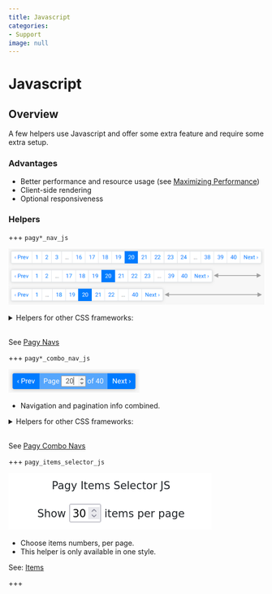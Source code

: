 ```yaml
---
title: Javascript
categories:
- Support
image: null
---
```


# Javascript

## Overview

A few helpers use Javascript and offer some extra feature and require some extra setup.

### Advantages

- Better performance and resource usage (see [Maximizing Performance](/docs/how-to.md#maximize-performance))
- Client-side rendering
- Optional responsiveness

### Helpers

+++ `pagy*_nav_js`

![bootstrap_nav_js](/docs/assets/images/bootstrap_nav_js-g.png)

<details>
  <summary>
  Helpers for other CSS frameworks:
  </summary>

- `pagy_nav_js`
- `pagy_bootstrap_nav_js`
- `pagy_bulma_nav_js`
- `pagy_foundation_nav_js`
- `pagy_materialize_nav_js`
- `pagy_semantic_nav_js`

</details>

<br>

See [Pagy Navs](javascript/navs.md)

+++ `pagy*_combo_nav_js`

![bootstrap_combo_nav_js](/docs/assets/images/bootstrap_combo_nav_js-g.png)

* Navigation and pagination info combined.

<details>
  <summary>
    Helpers for other CSS frameworks:
  </summary>

- `pagy_combo_nav_js`
- `pagy_bootstrap_combo_nav_js`
- `pagy_bulma_combo_nav_js`
- `pagy_foundation_combo_nav_js`
- `pagy_materialize_combo_nav_js`
- `pagy_semantic_combo_nav_js`

</details>

<br>

See [Pagy Combo Navs](javascript/combo-navs.md)

+++ `pagy_items_selector_js`

![pagy_items_selector_js](/docs/assets/images/items_selector_js.png)

* Choose items numbers, per page.
* This helper is only available in one style.

See: [Items](../extras/items.md)

+++
